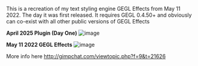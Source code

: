 This is a recreation of my text styling engine GEGL Effects from May 11 2022. The day it was first released. It requires GEGL 0.4.50+ and obviously can co-exist with all other public versions of GEGL Effects 

**April 2025 Plugin (Day One)**
![image](https://github.com/user-attachments/assets/b11ba97a-c90b-407c-a4ca-7b19027fc4b4)

**May 11 2022 GEGL Effects**
![image](https://github.com/user-attachments/assets/8facb81a-d2fa-4643-9ab8-fddd09b52211)

More info here 
http://gimpchat.com/viewtopic.php?f=9&t=21626

